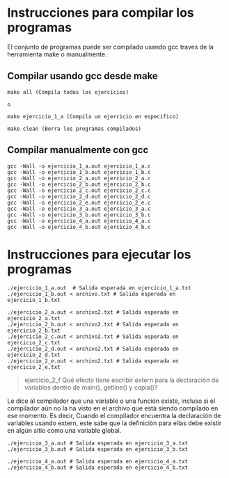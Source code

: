 # Instrucciones para compilar los programas

El conjunto de programas puede ser compilado usando gcc traves de la herramienta make o
manualmente.

## Compilar usando gcc desde make
```
make all (Compila todos los ejercicios)

o

make ejercicio_1_a (Compila un ejercicio en especifico)
```

```
make clean (Borra los programas compilados)
```

## Compilar manualmente con gcc
```
gcc -Wall -o ejercicio_1_a.out ejercicio_1_a.c
gcc -Wall -o ejercicio_1_b.out ejercicio_1_b.c
gcc -Wall -o ejercicio_2_a.out ejercicio_2_a.c
gcc -Wall -o ejercicio_2_b.out ejercicio_2_b.c
gcc -Wall -o ejercicio_2_c.out ejercicio_2_c.c
gcc -Wall -o ejercicio_2_d.out ejercicio_2_d.c
gcc -Wall -o ejercicio_2_e.out ejercicio_2_e.c
gcc -Wall -o ejercicio_3_a.out ejercicio_3_a.c
gcc -Wall -o ejercicio_3_b.out ejercicio_3_b.c
gcc -Wall -o ejercicio_4_a.out ejercicio_4_a.c
gcc -Wall -o ejercicio_4_b.out ejercicio_4_b.c
```

# Instrucciones para ejecutar los programas

```
./ejercicio_1_a.out  # Salida esperada en ejercicio_1_a.txt
./ejercicio_1_b.out < archivo.txt # Salida esperada en ejercicio_1_b.txt
```

```
./ejercicio_2_a.out < archivo2.txt # Salida esperada en ejercicio_2_a.txt
./ejercicio_2_b.out < archivo2.txt # Salida esperada en ejercicio_2_b.txt
./ejercicio_2_c.out < archivo2.txt # Salida esperada en ejercicio_2_c.txt
./ejercicio_2_d.out < archivo2.txt # Salida esperada en ejercicio_2_d.txt
./ejercicio_2_e.out < archivo2.txt # Salida esperada en ejercicio_2_e.txt
```
> ejercicio_2_f
Qué efecto tiene escribir extern para la declaración de variables dentro de main(), getline() y copia()?

Le dice al compilador que una variable o una función existe, incluso si el compilador aún no la ha visto en el archivo que está siendo compilado en ese momento. Es decir, Cuando el compilador encuentra la declaración de variables usando extern, este sabe que la definición para ellas debe existir en algún sitio como una variable global.

```
./ejercicio_3_a.out # Salida esperada en ejercicio_3_a.txt
./ejercicio_3_b.out # Salida esperada en ejercicio_3_b.txt
```

```
./ejercicio_4_a.out # Salida esperada en ejercicio_4_a.txt
./ejercicio_4_b.out # Salida esperada en ejercicio_4_b.txt
```
